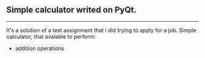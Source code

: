 ## Simple calculator writed on PyQt.
____
It's a solution of a test assignment that i did trying to apply for a job.
Simple calculator, that avalable to perform:
* addition operations
